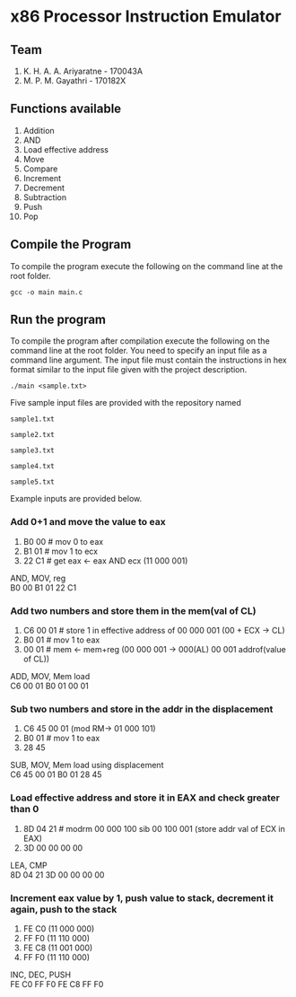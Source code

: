 # x86 Processor Instruction Emulator

## Team
1. K. H. A. A. Ariyaratne - 170043A
2. M. P. M. Gayathri - 170182X

## Functions available
1. Addition
2. AND
3. Load effective address
4. Move
5. Compare
6. Increment
7. Decrement
8. Subtraction
9. Push
10. Pop

## Compile the Program
To compile the program execute the following on the command line at the root folder.
```
gcc -o main main.c
```

## Run the program
To compile the program after compilation execute the following on the command line at the root folder. You need to specify an input file as a command line argument. The input file must contain the instructions in hex format similar to the input file given with the project description.
```
./main <sample.txt>
```

Five sample input files are provided with the repository named 

`sample1.txt` 

`sample2.txt`

`sample3.txt`

`sample4.txt`

`sample5.txt`

Example inputs are provided below.

### Add 0+1 and move the value to eax
1. B0 00 # mov 0 to eax
2. B1 01 # mov 1 to ecx
3. 22 C1 # get eax <- eax AND ecx (11 000 001)

AND, MOV, reg<br>
B0 00 B1 01 22 C1

### Add two numbers and store them in the mem(val of CL)
1. C6 00 01 # store 1 in effective address of 00 000 001 (00 + ECX -> CL)
2. B0 01 # mov 1 to eax
3. 00 01 # mem <- mem+reg (00 000 001 -> 000(AL) 00 001 addrof(value of CL))

ADD, MOV, Mem load<br>
C6 00 01 B0 01 00 01

### Sub two numbers and store in the addr in the displacement
1. C6 45 00 01 (mod RM-> 01 000 101)
2. B0 01 # mov 1 to eax
3. 28 45

SUB, MOV, Mem load using displacement<br>
C6 45 00 01 B0 01 28 45

### Load effective address and store it in EAX and check greater than 0
1. 8D 04 21 # modrm 00 000 100 sib 00 100 001 (store addr val of ECX in EAX)
2. 3D 00 00 00 00

LEA, CMP<br>
8D 04 21 3D 00 00 00 00

### Increment eax value by 1, push value to stack, decrement it again, push to the stack
1. FE C0 (11 000 000)
2. FF F0 (11 110 000)
3. FE C8 (11 001 000)
4. FF F0 (11 110 000)

INC, DEC, PUSH<br>
FE C0 FF F0 FE C8 FF F0
